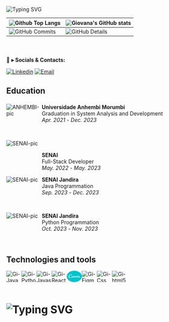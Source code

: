 ![Typing SVG](https://readme-typing-svg.demolab.com?font=Fira+Code&size=29&pause=1500&weight=900&duration=3500&color=FFFFFF&background=FFFFFF00&vCenter=true&width=1000&height=60&lines=✌️+Hi+there.+My+name+is+Giovana,+and+I+am+a+Full-Stack+Dev.)

| ![Github Top Langs](https://github-readme-stats.vercel.app/api/top-langs/?username=Giovana-Manuquian&layout=compact&theme=radical) | ![Giovana's GitHub stats](https://github-readme-stats.vercel.app/api?username=Giovana-Manuquian&include=private&theme=radical&show_icons=true&hide_border=True&line_height=20&PAT_1) |
| ----------- | ----------- |
| ![GitHub Commits](https://github-readme-streak-stats.herokuapp.com/?user=Giovana-Manuquian&theme=radical&ring=e73737&currStreakNum=ffffff&hide_border=true) | ![GitHub Details](http://github-profile-summary-cards.vercel.app/api/cards/profile-details?username=Giovana-Manuquian&theme=radical) |

<br>

###

💬 **▸ Socials & Contacts:**

  [![Linkedin](https://img.shields.io/badge/LinkedIn-0077B5?style=for-the-badge&logo=linkedin&logoColor=white)](https://www.linkedin.com/in/giovana-manuquian-a4829a188/)
  [![Email](https://img.shields.io/badge/Gmail-F51919?style=for-the-badge&logo=gmail&logoColor=white)](mailto:gmanuquian@gmail.com)

## Education

###

  <a href="https://portal.anhembi.br/"><img src="https://is3-ssl.mzstatic.com/image/thumb/Purple115/v4/bb/22/74/bb2274be-323b-062d-8d37-409596aeefb3/source/512x512bb.jpg" align="left" width="94" height="94" alt="ANHEMBI-pic"/></a>
  **Universidade Anhembi Morumbi** \
  Graduation in System Analysis and Development \
  <i>Apr. 2021</i> - <i>Dec. 2023</i>
  
  <br>

  <a href="https://www.sp.senai.br/"><img src="https://yt3.googleusercontent.com/CtLABW19pvsUQBevGUun2y2AoHPrh9I3SkJq4dEXaMQsI8IBgvZ26Wcuyd7PYZdrWbhRAX6SObs=s900-c-k-c0x00ffffff-no-rj" align="left" width="94" height="94" alt="SENAI-pic"/></a>

  <br>
  
  **SENAI** \
  Full-Stack Developer \
  <i>May. 2022</i> - <i>May. 2023</i>

  <a href="https://jandira.sp.senai.br/"><img src="https://yt3.googleusercontent.com/CtLABW19pvsUQBevGUun2y2AoHPrh9I3SkJq4dEXaMQsI8IBgvZ26Wcuyd7PYZdrWbhRAX6SObs=s900-c-k-c0x00ffffff-no-rj" align="left" width="94" height="94" alt="SENAI-pic"/></a>
  **SENAI Jandira** \
  Java Programmation \
  <i>Sep. 2023</i> - <i>Dec. 2023</i>

  <br>

  <a href="https://jandira.sp.senai.br/"><img src="https://yt3.googleusercontent.com/CtLABW19pvsUQBevGUun2y2AoHPrh9I3SkJq4dEXaMQsI8IBgvZ26Wcuyd7PYZdrWbhRAX6SObs=s900-c-k-c0x00ffffff-no-rj" align="left" width="94" height="94" alt="SENAI-pic"/></a>
  **SENAI Jandira** \
  Python Programmation \
  <i>Oct. 2023</i> - <i>Nov. 2023</i>
  
<br>

## Technologies and tools

<div style="display: flex; align-items: center;">
  <img align="center" alt="Gi-Java" height="30" width="40" src="https://cdn.jsdelivr.net/gh/devicons/devicon/icons/java/java-original.svg">
  <img align="center" alt="Gi-Python" height="30" width="40" src="https://cdn.jsdelivr.net/gh/devicons/devicon/icons/python/python-original-wordmark.svg">
  <img align="center" alt="Gi-Javascript" height="30" width="40" src="https://cdn.jsdelivr.net/gh/devicons/devicon/icons/javascript/javascript-original.svg">
  <img align="center" alt="Gi-ReactJs" height="30" width="40" src="https://cdn.jsdelivr.net/gh/devicons/devicon/icons/react/react-original-wordmark.svg">
  <img align="center" alt="Gi-Canva" height="30" width="40" src="https://raw.githubusercontent.com/devicons/devicon/master/icons/canva/canva-original.svg">
  <img align="center" alt="Gi-Figma" height="30" width="40" src="https://cdn.jsdelivr.net/gh/devicons/devicon/icons/figma/figma-original.svg">
  <img align="center" alt="Gi-Css" height="30" width="40" src="https://cdn.jsdelivr.net/gh/devicons/devicon/icons/css3/css3-original.svg">
  <img align="center" alt="Gi-html5" height="30" width="40" src="https://cdn.jsdelivr.net/gh/devicons/devicon/icons/html5/html5-original.svg">
</div>

<!-- Inspired by [Athirson's](https://github.com/AthirsonSilva) awesome profile -->

<br>

# ![Typing SVG](https://readme-typing-svg.demolab.com?font=Dancing+Script&weight=900&size=28&duration=3500&pause=1500&color=F7F7F7&background=FFFFFF00&vCenter=true&width=1000&lines=👋+Thanks+for+visiting.+See+you+around!)
